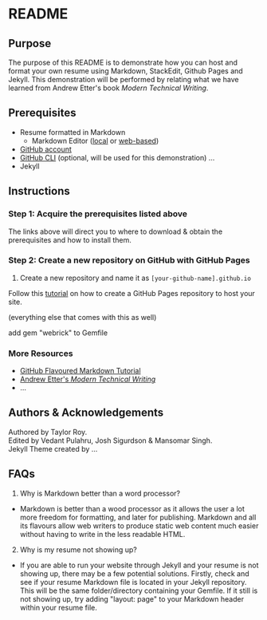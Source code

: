 # README

## Purpose

The purpose of this README is to demonstrate how you can host and format your own resume using Markdown, StackEdit, Github Pages and Jekyll. This demonstration will be performed by relating what we have learned from Andrew Etter's book *Modern Technical Writing*.

## Prerequisites

* Resume formatted in Markdown
  * Markdown Editor ([local](https://typora.io/) or [web-based](https://stackedit.io))
* [GitHub account](https://github.com/)
* [GitHub CLI](https://cli.github.com/) (optional, will be used for this demonstration)
...
* Jekyll

## Instructions

### Step 1: Acquire the prerequisites listed above

The links above will direct you to where to download & obtain the prerequisites and how to install them.

### Step 2: Create a new repository on GitHub with GitHub Pages

1. Create a new repository and name it as `[your-github-name].github.io`

Follow this [tutorial](https://docs.github.com/en/pages/getting-started-with-github-pages/creating-a-github-pages-site) on how to create a GitHub Pages repository to host your site.

(everything else that comes with this as well)

add gem "webrick" to Gemfile

### More Resources

* [GitHub Flavoured Markdown Tutorial](https://github.github.com/gfm/)
* [Andrew Etter's *Modern Technical Writing*](https://www.amazon.ca/Modern-Technical-Writing-Introduction-Documentation-ebook/dp/B01A2QL9SS)
* ...

## Authors & Acknowledgements

Authored by Taylor Roy. <br>
Edited by Vedant Pulahru, Josh Sigurdson & Mansomar Singh. <br>
Jekyll Theme created by ...

## FAQs

1. Why is Markdown better than a word processor?
* Markdown is better than a wood processor as it allows the user a lot more freedom for formatting, and later for publishing. Markdown and all its flavours allow web writers to produce static web content much easier without having to write in the less readable HTML. 

2. Why is my resume not showing up?
* If you are able to run your website through Jekyll and your resume is not showing up, there may be a few potential solutions. Firstly, check and see if your resume Markdown file is located in your Jekyll repository. This will be the same folder/directory containing your Gemfile. If it still is not showing up, try adding "layout: page" to your Markdown header within your resume file. 

